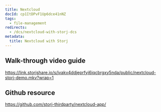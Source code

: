 ```yaml
---
title: Nextcloud
docId: cp1ItDPvF1Up6dce41nNZ
tags:
  - file-management
redirects:
  - /dcs/nextcloud-with-storj-dcs
metadata:
  title: Nextcloud with Storj
---
```


## Walk-through video guide

<https://link.storjshare.io/s/jvakv4ddjeprfyi6iqcbrgxy5nda/public/nextcloud-storj-demo.mkv?wrap=1>

## Github resource

<https://github.com/storj-thirdparty/nextcloud-app/>
